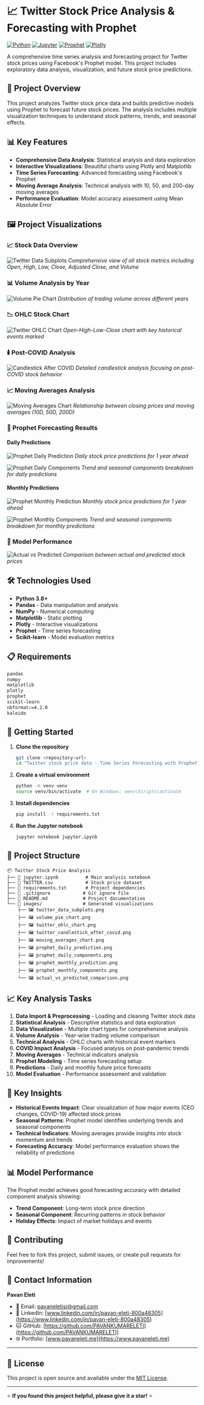 # 📈 Twitter Stock Price Analysis & Forecasting with Prophet

[![Python](https://img.shields.io/badge/Python-3.8+-blue.svg)](https://www.python.org/downloads/)
[![Jupyter](https://img.shields.io/badge/Jupyter-Notebook-orange.svg)](https://jupyter.org/)
[![Prophet](https://img.shields.io/badge/Prophet-Time%20Series-green.svg)](https://facebook.github.io/prophet/)
[![Plotly](https://img.shields.io/badge/Plotly-Interactive%20Plots-red.svg)](https://plotly.com/)

A comprehensive time series analysis and forecasting project for Twitter stock prices using Facebook's Prophet model. This project includes exploratory data analysis, visualization, and future stock price predictions.

## 🎯 Project Overview

This project analyzes Twitter stock price data and builds predictive models using Prophet to forecast future stock prices. The analysis includes multiple visualization techniques to understand stock patterns, trends, and seasonal effects.

## 📊 Key Features

- **Comprehensive Data Analysis**: Statistical analysis and data exploration
- **Interactive Visualizations**: Beautiful charts using Plotly and Matplotlib
- **Time Series Forecasting**: Advanced forecasting using Facebook's Prophet
- **Moving Average Analysis**: Technical analysis with 10, 50, and 200-day moving averages
- **Performance Evaluation**: Model accuracy assessment using Mean Absolute Error

## 🖼️ Project Visualizations

### 📈 Stock Data Overview
![Twitter Data Subplots](images/twitter_data_subplots.png)
*Comprehensive view of all stock metrics including Open, High, Low, Close, Adjusted Close, and Volume*

### 📊 Volume Analysis by Year
![Volume Pie Chart](images/volume_pie_chart.png)
*Distribution of trading volume across different years*

### 📉 OHLC Stock Chart
![Twitter OHLC Chart](images/twitter_ohlc_chart.png)
*Open-High-Low-Close chart with key historical events marked*

### 🕯️ Post-COVID Analysis
![Candlestick After COVID](images/twitter_candlestick_after_covid.png)
*Detailed candlestick analysis focusing on post-COVID stock behavior*

### 📈 Moving Averages Analysis
![Moving Averages Chart](images/moving_averages_chart.png)
*Relationship between closing prices and moving averages (10D, 50D, 200D)*

### 🔮 Prophet Forecasting Results

#### Daily Predictions
![Prophet Daily Prediction](images/prophet_daily_prediction.png)
*Daily stock price predictions for 1 year ahead*

![Prophet Daily Components](images/prophet_daily_components.png)
*Trend and seasonal components breakdown for daily predictions*

#### Monthly Predictions
![Prophet Monthly Prediction](images/prophet_monthly_prediction.png)
*Monthly stock price predictions for 1 year ahead*

![Prophet Monthly Components](images/prophet_monthly_components.png)
*Trend and seasonal components breakdown for monthly predictions*

### 🎯 Model Performance
![Actual vs Predicted](images/actual_vs_predicted_comparison.png)
*Comparison between actual and predicted stock prices*

## 🛠️ Technologies Used

- **Python 3.8+**
- **Pandas** - Data manipulation and analysis
- **NumPy** - Numerical computing
- **Matplotlib** - Static plotting
- **Plotly** - Interactive visualizations
- **Prophet** - Time series forecasting
- **Scikit-learn** - Model evaluation metrics

## 📋 Requirements

```bash
pandas
numpy
matplotlib
plotly
prophet
scikit-learn
nbformat>=4.2.0
kaleido
```

## 🚀 Getting Started

1. **Clone the repository**
   ```bash
   git clone <repository-url>
   cd "Twitter stock price data - Time Series Forecasting with Prophet"
   ```

2. **Create a virtual environment**
   ```bash
   python -m venv venv
   source venv/bin/activate  # On Windows: venv\Scripts\activate
   ```

3. **Install dependencies**
   ```bash
   pip install -r requirements.txt
   ```

4. **Run the Jupyter notebook**
   ```bash
   jupyter notebook jupyter.ipynb
   ```

## 📁 Project Structure

```
📦 Twitter Stock Price Analysis
├── 📄 jupyter.ipynb          # Main analysis notebook
├── 📄 TWITTER.csv            # Stock price dataset
├── 📄 requirements.txt       # Project dependencies
├── 📄 .gitignore            # Git ignore file
├── 📄 README.md             # Project documentation
└── 📁 images/               # Generated visualizations
    ├── 🖼️ twitter_data_subplots.png
    ├── 🖼️ volume_pie_chart.png
    ├── 🖼️ twitter_ohlc_chart.png
    ├── 🖼️ twitter_candlestick_after_covid.png
    ├── 🖼️ moving_averages_chart.png
    ├── 🖼️ prophet_daily_prediction.png
    ├── 🖼️ prophet_daily_components.png
    ├── 🖼️ prophet_monthly_prediction.png
    ├── 🖼️ prophet_monthly_components.png
    └── 🖼️ actual_vs_predicted_comparison.png
```

## 📈 Key Analysis Tasks

1. **Data Import & Preprocessing** - Loading and cleaning Twitter stock data
2. **Statistical Analysis** - Descriptive statistics and data exploration
3. **Data Visualization** - Multiple chart types for comprehensive analysis
4. **Volume Analysis** - Year-wise trading volume comparison
5. **Technical Analysis** - OHLC charts with historical event markers
6. **COVID Impact Analysis** - Focused analysis on post-pandemic trends
7. **Moving Averages** - Technical indicators analysis
8. **Prophet Modeling** - Time series forecasting setup
9. **Predictions** - Daily and monthly future price forecasts
10. **Model Evaluation** - Performance assessment and validation

## 🎯 Key Insights

- **Historical Events Impact**: Clear visualization of how major events (CEO changes, COVID-19) affected stock prices
- **Seasonal Patterns**: Prophet model identifies underlying trends and seasonal components
- **Technical Indicators**: Moving averages provide insights into stock momentum and trends
- **Forecasting Accuracy**: Model performance evaluation shows the reliability of predictions

## 📊 Model Performance

The Prophet model achieves good forecasting accuracy with detailed component analysis showing:
- **Trend Component**: Long-term stock price direction
- **Seasonal Component**: Recurring patterns in stock behavior
- **Holiday Effects**: Impact of market holidays and events

## 🤝 Contributing

Feel free to fork this project, submit issues, or create pull requests for improvements!

## 📧 Contact Information

**Pavan Eleti**
- 📧 Email: [pavaneletisj@gmail.com](mailto:pavaneletisj@gmail.com)
- 💼 LinkedIn: [www.linkedin.com/in/pavan-eleti-800a48305](https://www.linkedin.com/in/pavan-eleti-800a48305)
- 🐱 GitHub: [https://github.com/PAVANKUMARELETI](https://github.com/PAVANKUMARELETI)
- 🌐 Portfolio: [www.pavaneleti.me](https://www.pavaneleti.me)

---

## 📄 License

This project is open source and available under the [MIT License](LICENSE).

---

⭐ **If you found this project helpful, please give it a star!** ⭐

